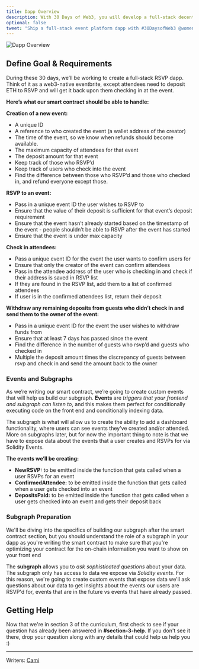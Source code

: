 ```yaml
---
title: Dapp Overview
description: With 30 Days of Web3, you will develop a full-stack decentralized event platform using must-know web3 tools, protocols, and frameworks including Solidity, The Graph, IPFS, Polygon, Ethers.js, and RainbowKit.
optional: false
tweet: "Ship a full-stack event platform dapp with #30DaysofWeb3 @womenbuildweb3 🎫"
---
```


![Dapp Overview](https://user-images.githubusercontent.com/15064710/180662009-26c933fc-6e3d-4f79-8fe2-c6346ced8e3c.png)

## Define Goal & Requirements

During these 30 days, we’ll be working to create a full-stack RSVP dapp. Think of it as a web3-native eventbrite, except attendees need to deposit ETH to RSVP and will get it back upon them checking in at the event.

**Here’s what our smart contract should be able to handle:**

**Creation of a new event:**

- A unique ID
- A reference to who created the event (a wallet address of the creator)
- The time of the event, so we know when refunds should become available.
- The maximum capacity of attendees for that event
- The deposit amount for that event
- Keep track of those who RSVP’d
- Keep track of users who check into the event
- Find the difference between those who RSVP’d and those who checked in, and refund everyone except those.

**RSVP to an event:**

- Pass in a unique event ID the user wishes to RSVP to
- Ensure that the value of their deposit is sufficient for that event’s deposit requirement
- Ensure that the event hasn’t already started based on the timestamp of the event - people shouldn’t be able to RSVP after the event has started
- Ensure that the event is under max capacity

**Check in attendees:**

- Pass a unique event ID for the event the user wants to confirm users for
- Ensure that only the creator of the event can confirm attendees
- Pass in the attendee address of the user who is checking in and check if their address is saved in RSVP list
- If they are found in the RSVP list, add them to a list of confirmed attendees
- If user is in the confirmed attendees list, return their deposit

**Withdraw any remaining deposits from guests who didn’t check in and send them to the owner of the event:**

- Pass in a unique event ID for the event the user wishes to withdraw funds from
- Ensure that at least 7 days has passed since the event
- Find the difference in the number of guests who rsvp’d and guests who checked in
- Multiple the deposit amount times the discrepancy of guests between rsvp and check in and send the amount back to the owner

### Events and Subgraphs

As we’re writing our smart contract, we’re going to create custom events that will help us build our subgraph. **Events** are _triggers that your frontend and subgraph can listen to_, and this makes them perfect for conditionally executing code on the front end and conditionally indexing data.

The subgraph is what will allow us to create the ability to add a dashboard functionality, where users can see events they’ve created and/or attended. More on subgraphs later, but for now the important thing to note is that we have to expose data about the events that a user creates and RSVPs for via Solidity Events.

**The events we’ll be creating:**

- **NewRSVP:** to be emitted inside the function that gets called when a user RSVPs for an event
- **ConfirmedAttendee:** to be emitted inside the function that gets called when a user gets checked into an event
- **DepositsPaid:** to be emitted inside the function that gets called when a user gets checked into an event and gets their deposit back

### Subgraph Preparation

We'll be diving into the specifics of building our subgraph after the smart contract section, but you should understand the role of a subgraph in your dapp as you're writing the smart contract to make sure that you're optimizing your contract for the on-chain information you want to show on your front end

The **subgraph** allows you to _ask sophisticated questions_ about your data. The subgraph only has access to data we expose via _Solidity events_. For this reason, we're going to create custom events that expose data we'll ask questions about our data to get insights about the events our users are RSVP'd for, events that are in the future vs events that have already passed.

## Getting Help

Now that we're in section 3 of the curriculum, first check to see if your question has already been answered in **#section-3-help**. If you don't see it there, drop your question along with any details that could help us help you :)

---

Writers: [Cami](https://twitter.com/camiinthisthang)
